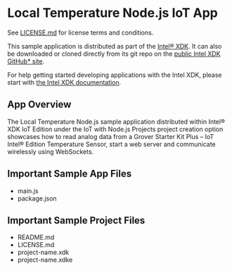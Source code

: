 Local Temperature Node.js IoT App
=================================

See [LICENSE.md](LICENSE.md) for license terms and conditions.

This sample application is distributed as part of the
[Intel® XDK](http://xdk.intel.com). It can also be downloaded
or cloned directly from its git repo on the
[public Intel XDK GitHub\* site](https://github.com/gomobile).

For help getting started developing applications with the
Intel XDK, please start with
[the Intel XDK documentation](https://software.intel.com/en-us/xdk/docs).

App Overview
------------
The Local Temperature Node.js sample application distributed
within Intel® XDK IoT Edition under the IoT with Node.js Projects
project creation option showcases how to read analog data from
a Grover Starter Kit Plus – IoT Intel® Edition Temperature Sensor,
start a web server and communicate wirelessly using WebSockets.

Important Sample App Files
--------------------------
* main.js
* package.json

Important Sample Project Files
------------------------------
* README.md
* LICENSE.md
* project-name.xdk
* project-name.xdke
